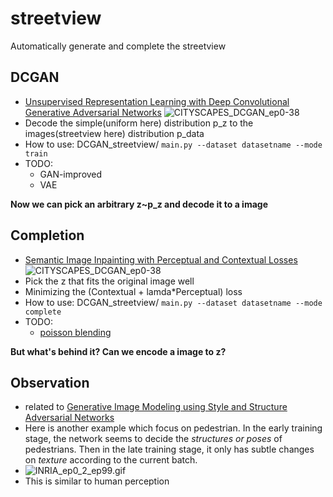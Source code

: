 # streetview
Automatically generate and complete the streetview

## DCGAN
- [Unsupervised Representation Learning with Deep Convolutional Generative Adversarial Networks](https://arxiv.org/abs/1511.06434)
![CITYSCAPES_DCGAN_ep0-38](/src/CITYSCAPES_DCGAN_ep0-38/CITYSCAPES_DCGAN_ep0-38.gif)
- Decode the simple(uniform here) distribution p_z to the images(streetview here) distribution p_data
- How to use: DCGAN_streetview/ 
  `main.py --dataset datasetname --mode train`
- TODO: 
  - GAN-improved
  - VAE

**Now we can pick an arbitrary z~p_z and decode it to a image**

## Completion
- [Semantic Image Inpainting with Perceptual and Contextual Losses](https://arxiv.org/abs/1607.07539)
![CITYSCAPES_DCGAN_ep0-38](/src/CITYSCAPES_complete_lr/CITYSCAPES_complete_lr.gif)
- Pick the z that fits the original image well
- Minimizing the (Contextual + lamda*Perceptual) loss
- How to use: DCGAN_streetview/ 
  `main.py --dataset datasetname --mode complete`
- TODO: 
  - [poisson blending](http://www.ctralie.com/Teaching/PoissonImageEditing/)

**But what's behind it? Can we encode a image to z?**

## Observation
- related to [Generative Image Modeling using Style and Structure Adversarial Networks](https://arxiv.org/abs/1603.05631)
- Here is another example which focus on pedestrian. In the early training stage, the network seems to decide the *structures or poses* of pedestrians. Then in the late training stage, it only has subtle changes on *texture* according to the current batch.
- ![INRIA_ep0_2_ep99.gif](src/INRIA_ep0_2_ep99.gif)
- This is similar to human perception